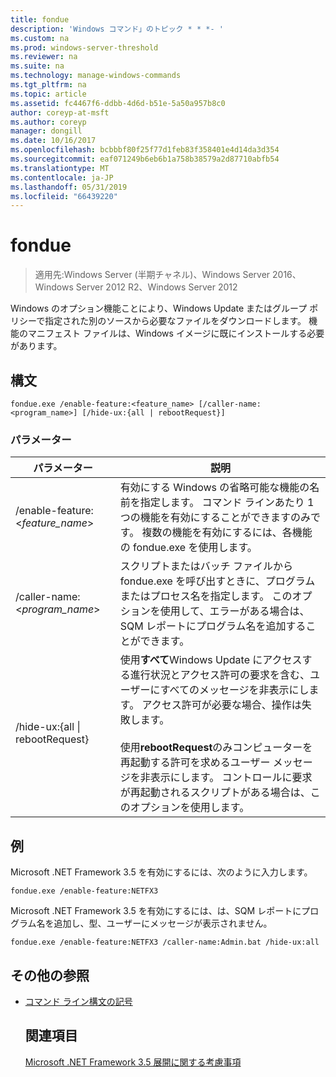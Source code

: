 ```yaml
---
title: fondue
description: 'Windows コマンド」のトピック * * *- '
ms.custom: na
ms.prod: windows-server-threshold
ms.reviewer: na
ms.suite: na
ms.technology: manage-windows-commands
ms.tgt_pltfrm: na
ms.topic: article
ms.assetid: fc4467f6-ddbb-4d6d-b51e-5a50a957b8c0
author: coreyp-at-msft
ms.author: coreyp
manager: dongill
ms.date: 10/16/2017
ms.openlocfilehash: bcbbbf80f25f77d1feb83f358401e4d14da3d354
ms.sourcegitcommit: eaf071249b6eb6b1a758b38579a2d87710abfb54
ms.translationtype: MT
ms.contentlocale: ja-JP
ms.lasthandoff: 05/31/2019
ms.locfileid: "66439220"
---
```

# <a name="fondue"></a>fondue

>適用先:Windows Server (半期チャネル)、Windows Server 2016、Windows Server 2012 R2、Windows Server 2012

Windows のオプション機能ことにより、Windows Update またはグループ ポリシーで指定された別のソースから必要なファイルをダウンロードします。 機能のマニフェスト ファイルは、Windows イメージに既にインストールする必要があります。 
## <a name="syntax"></a>構文
```
fondue.exe /enable-feature:<feature_name> [/caller-name:<program_name>] [/hide-ux:{all | rebootRequest}]
```
### <a name="parameters"></a>パラメーター

|              パラメーター              |                                                                                                                                                                     説明                                                                                                                                                                     |
|-------------------------------------|-----------------------------------------------------------------------------------------------------------------------------------------------------------------------------------------------------------------------------------------------------------------------------------------------------------------------------------------------------|
|  /enable-feature: <*feature_name*>   |                                                                               有効にする Windows の省略可能な機能の名前を指定します。 コマンド ラインあたり 1 つの機能を有効にすることができますのみです。 複数の機能を有効にするには、各機能の fondue.exe を使用します。                                                                                |
|    /caller-name:<*program_name*>    |                                                                                 スクリプトまたはバッチ ファイルから fondue.exe を呼び出すときに、プログラムまたはプロセス名を指定します。 このオプションを使用して、エラーがある場合は、SQM レポートにプログラム名を追加することができます。                                                                                 |
| /hide-ux:{all &#124; rebootRequest} | 使用**すべて**Windows Update にアクセスする進行状況とアクセス許可の要求を含む、ユーザーにすべてのメッセージを非表示にします。 アクセス許可が必要な場合、操作は失敗します。<br /><br />使用**rebootRequest**のみコンピューターを再起動する許可を求めるユーザー メッセージを非表示にします。 コントロールに要求が再起動されるスクリプトがある場合は、このオプションを使用します。 |

## <a name="BKMK_Examples"></a>例
Microsoft .NET Framework 3.5 を有効にするには、次のように入力します。
```
fondue.exe /enable-feature:NETFX3
```
Microsoft .NET Framework 3.5 を有効にするには、は、SQM レポートにプログラム名を追加し、型、ユーザーにメッセージが表示されません。
```
fondue.exe /enable-feature:NETFX3 /caller-name:Admin.bat /hide-ux:all
```
## <a name="additional-references"></a>その他の参照
- [コマンド ライン構文の記号](command-line-syntax-key.md)
  ## <a name="see-also"></a>関連項目
  [Microsoft .NET Framework 3.5 展開に関する考慮事項](https://go.microsoft.com/fwlink/?LinkId=248869)
